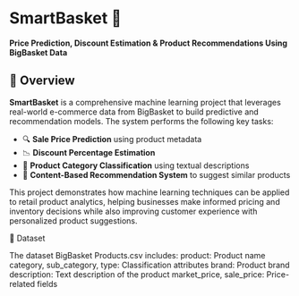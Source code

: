 # SmartBasket 🎯  
**Price Prediction, Discount Estimation & Product Recommendations Using BigBasket Data**

## 📌 Overview

**SmartBasket** is a comprehensive machine learning project that leverages real-world e-commerce data from BigBasket to build predictive and recommendation models. The system performs the following key tasks:

- 🔍 **Sale Price Prediction** using product metadata
- 📉 **Discount Percentage Estimation**
- 🧠 **Product Category Classification** using textual descriptions
- 🤖 **Content-Based Recommendation System** to suggest similar products

This project demonstrates how machine learning techniques can be applied to retail product analytics, helping businesses make informed pricing and inventory decisions while also improving customer experience with personalized product suggestions.

📆 Dataset

The dataset BigBasket Products.csv includes:
product: Product name
category, sub_category, type: Classification attributes
brand: Product brand
description: Text description of the product
market_price, sale_price: Price-related fields

